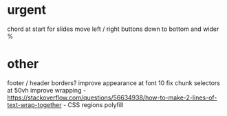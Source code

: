 urgent
======

chord at start for slides
move left / right buttons down to bottom and wider %

other
=====

footer / header borders?
improve appearance at font 10
fix chunk selectors at 50vh
improve wrapping - https://stackoverflow.com/questions/56634938/how-to-make-2-lines-of-text-wrap-together - CSS regions polyfill


